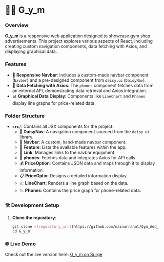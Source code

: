 # 🏋️‍♂️ G_y_m

### Overview

**G_y_m** is a responsive web application designed to showcase gym shop advertisements. This project explores various aspects of React, including creating custom navigation components, data fetching with Axios, and displaying graphical data.

### Features

- 🚀 **Responsive Navbar**: Includes a custom-made navbar component (`Navber`) and a pre-designed component from `daisy.ui` (`DaisyNav`).
- 🔄 **Data Fetching with Axios**: The `phones` component fetches data from an external API, demonstrating data retrieval and Axios integration.
- 📊 **Graphical Data Display**: Components like `LineChart` and `Phones` display line graphs for price-related data.

### Folder Structure

- **`src/`**: Contains all JSX components for the project.
  - 📂 **DaisyNav**: A navigation component sourced from the `daisy.ui` library.
  - 🔧 **Navber**: A custom, hand-made navbar component.
  - 📝 **Feature**: Lists the available features within the app.
  - 🔗 **Link**: Manages links to the navbar equipment.
  - 📱 **phones**: Fetches data and integrates Axios for API calls.
  - 💰 **PriceOption**: Contains JSON data and maps through it to display information.
  - 📋 **PriceOptio**: Designs a detailed information display.
  - 📈 **LineChart**: Renders a line graph based on the data.
  - 📉 **Phones**: Contains the price graph for phone-related data.

### 🛠️ Development Setup

1. **Clone the repository**:
   ```bash
   git clone <[repository_url](https://github.com/mainurrahat/Gym_Add_project)>
   cd G_y_m
   ```

### 🌐 Live Demo

Check out the live version here: [G_y_m on Surge](https://g-y-m.surge.sh/)
